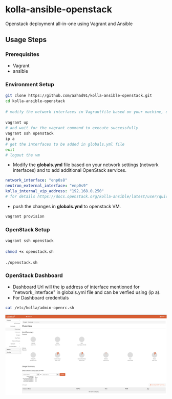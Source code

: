 # kolla-ansible-openstack
Openstack deployment all-in-one using Vagrant and Ansible

## Usage Steps

### Prerequisites

- Vagrant
- ansible

### Environment Setup

```bash
git clone https://github.com/aahad91/kolla-ansible-openstack.git
cd kolla-ansible-openstack

# modify the network interfaces in Vagrantfile based on your machine, define two networks.

vagrant up
# and wait for the vagrant command to execute successfully
vagrant ssh openstack
ip a
# get the interfaces to be added in globals.yml file
exit
# logout the vm
```

- Modify the **globals.yml** file based on your network settings (network interfaces) and to add additional OpenStack services.

```yaml
network_interface: "enp0s8"
neutron_external_interface: "enp0s9"
kolla_internal_vip_address: "192.168.0.250"
# for details https://docs.openstack.org/kolla-ansible/latest/user/quickstart.html#kolla-globals-yml
```

- push the changes in **globals.yml** to openstack VM.

```bash
vagrant provision
```

### OpenStack Setup

```bash
vagrant ssh openstack

chmod +x openstack.sh

./openstack.sh
```

### OpenStack Dashboard

- Dashboard Url will the ip address of interface mentioned for "network_interface" in globals.yml file and can be verfied using (ip a).
- For Dashboard credentials

```bash
cat /etc/kolla/admin-openrc.sh
```

![dashboard](images/os-dashboard.png)